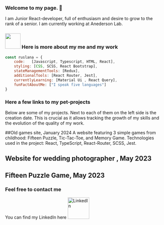 ### Welcome to my page. 👋 
I am Junior React-developer, full of enthusiasm and desire to grow to the rank of a senior.
I am currently working at Anederson Lab.  

### <img src="https://media.giphy.com/media/VgCDAzcKvsR6OM0uWg/giphy.gif" width="50"> Here is more about my me and my work

```javascript
const ruslana = {
    code:   [Javascript, Typescript, HTML, React],
    styling: [CSS, SCSS, React Bootstrap],
    stateManagementTools: [Redux], 
    additionalTools: [React Router, Jest],
    currentlyLearning: [Material Ui , React Query],
    funFactAboutMe: ["I speak five languages"]
}
```

### Here a few links to my pet-projects
Below are some of my projects. Next to each of them on the left side is the creation date. This is crucial as it allows tracking the growth of my skills and the evolution of the quality of my work.    

##Old games site, January 2024
A website featuring 3 simple  games from childhood: Fifteen Puzzle, Tic-Tac-Toe, and Memory Game.
Technologies used in the project: React, TypeScript, React-Router, SCSS, Jest.

## Website for wedding photographer , May 2023 

## Fifteen Puzzle Game, May 2023 



### Feel free to contact me
You can find my LinkedIn here
<a href="https://www.linkedin.com/in/ruslana-pavliuk/" target="_blank">
  <img src="https://www.pngfind.com/pngs/m/103-1034803_png-linkedin-transparent-png.png" alt="LinkedIn" width="70">
</a>

<!--
**Ruslana-P/Ruslana-P** is a ✨ _special_ ✨ repository because its `README.md` (this file) appears on your GitHub profile.


-->

